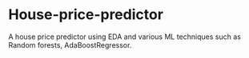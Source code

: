 # House-price-predictor
A house price predictor using EDA and various ML techniques such as Random forests, AdaBoostRegressor. 
